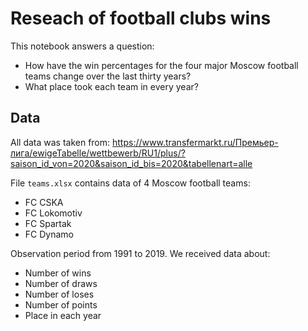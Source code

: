 # Reseach of football clubs wins

This notebook answers a question:
* How have the win percentages for the four major Moscow football teams change over the last thirty years?
* What place took each team in every year?

## Data

All data was taken from:
  https://www.transfermarkt.ru/Премьер-лига/ewigeTabelle/wettbewerb/RU1/plus/?saison_id_von=2020&saison_id_bis=2020&tabellenart=alle
  
File `teams.xlsx` contains data of 4 Moscow football teams:
* FC CSKA 
* FC Lokomotiv	 
* FC Spartak 
* FC Dynamo

Observation period from 1991 to 2019. We received data about:
* Number of wins
* Number of draws
* Number of loses
* Number of points
* Place in each year
